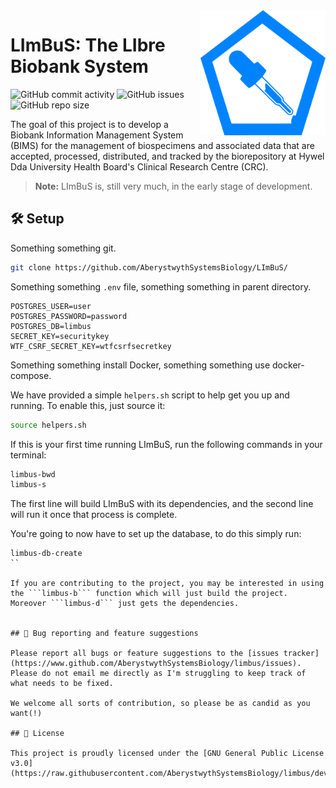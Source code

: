<img src="limbus/app/static/images/logos/limbus_logo_250px.png" align="right" width="200px">

# LImBuS: The LIbre Biobank System

![GitHub commit activity](https://img.shields.io/github/commit-activity/w/AberystwythSystemsBiology/LImBuS)
![GitHub issues](https://img.shields.io/github/issues/AberystwythSystemsBiology/LImBuS)
![GitHub repo size](https://img.shields.io/github/repo-size/AberystwythSystemsBiology/LImBuS)

The goal of this project is to develop a Biobank Information Management System (BIMS) for the management of biospecimens and associated data that are accepted, processed, distributed, and tracked by the biorepository at Hywel Dda University Health Board's Clinical Research Centre (CRC).

> **Note:** LImBuS is, still very much, in the early stage of development. 

## 🛠 Setup

Something something git.

```bash
git clone https://github.com/AberystwythSystemsBiology/LImBuS/
```

Something something ```.env``` file, something something in parent directory.

```
POSTGRES_USER=user
POSTGRES_PASSWORD=password
POSTGRES_DB=limbus
SECRET_KEY=securitykey
WTF_CSRF_SECRET_KEY=wtfcsrfsecretkey
```

Something something install Docker, something something use docker-compose.

We have provided a simple ```helpers.sh``` script to help get you up and running. To enable this, just source it:

```bash
source helpers.sh
```

If this is your first time running LImBuS, run the following commands in your terminal:

```bash
limbus-bwd
limbus-s
```

The first line will build LImBuS with its dependencies, and the second line will run it once that process is complete.

You're going to now have to set up the database, to do this simply run:

```
limbus-db-create
``

If you are contributing to the project, you may be interested in using the ```limbus-b``` function which will just build the project. Moreover ```limbus-d``` just gets the dependencies.


## 🤔 Bug reporting and feature suggestions

Please report all bugs or feature suggestions to the [issues tracker](https://www.github.com/AberystwythSystemsBiology/limbus/issues). Please do not email me directly as I'm struggling to keep track of what needs to be fixed.

We welcome all sorts of contribution, so please be as candid as you want(!)

## 📜 License

This project is proudly licensed under the [GNU General Public License v3.0](https://raw.githubusercontent.com/AberystwythSystemsBiology/limbus/dev/LICENSE).
